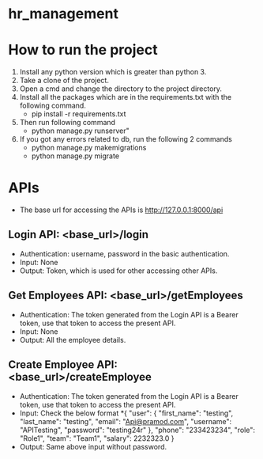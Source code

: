 # hr_management

# How to run the project

1) Install any python version which is greater than python 3.
2) Take a clone of the project.
3) Open a cmd and change the directory to the project directory.
4) Install all the packages which are in the requirements.txt with the following command.
    * pip install -r requirements.txt
5) Then run following command
    * python manage.py runserver"
6) If you got any errors related to db, run the following 2 commands
    * python manage.py makemigrations
    * python manage.py migrate

# APIs

* The base url for accessing the APIs is http://127.0.0.1:8000/api

## Login API: <base_url>/login
* Authentication: username, password in the basic authentication.
* Input: None
* Output: Token, which is used for other accessing other APIs.

## Get Employees API: <base_url>/getEmployees
* Authentication: The token generated from the Login API is a Bearer token, use that token to access the present API.
* Input: None
* Output: All the employee details.

## Create Employee API: <base_url>/createEmployee
* Authentication: The token generated from the Login API is a Bearer token, use that token to access the present API.
* Input: Check the below format
      *{
           "user": {
               "first_name": "testing",
               "last_name": "testing",
               "email": "Api@pramod.com",
               "username": "APITesting",
               "password": "testing24r"
           },
           "phone": "233423234",
           "role": "Role1",
           "team": "Team1",
           "salary": 2232323.0
       }
* Output: Same above input without password.
